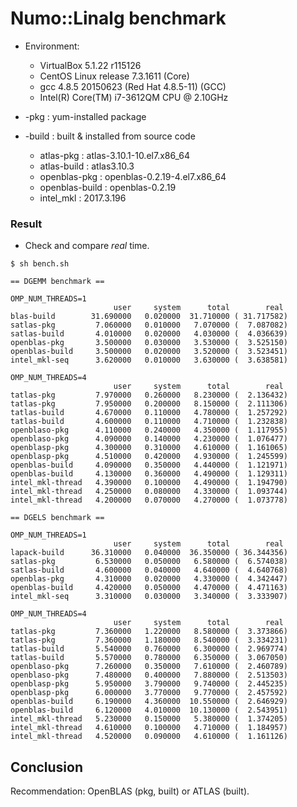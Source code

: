 # Numo::Linalg benchmark

* Environment:
    * VirtualBox 5.1.22 r115126
    * CentOS Linux release 7.3.1611 (Core)
    * gcc 4.8.5 20150623 (Red Hat 4.8.5-11) (GCC)
    * Intel(R) Core(TM) i7-3612QM CPU @ 2.10GHz

* -pkg : yum-installed package
* -build : built & installed from source code

    * atlas-pkg : atlas-3.10.1-10.el7.x86_64
    * atlas-build : atlas3.10.3
    * openblas-pkg : openblas-0.2.19-4.el7.x86_64
    * openblas-build : openblas-0.2.19
    * intel\_mkl : 2017.3.196

### Result

* Check and compare *real* time.

```
$ sh bench.sh

== DGEMM benchmark ==

OMP_NUM_THREADS=1
                       user     system      total        real
blas-build        31.690000   0.020000  31.710000 ( 31.717582)
satlas-pkg         7.060000   0.010000   7.070000 (  7.087082)
satlas-build       4.010000   0.020000   4.030000 (  4.036639)
openblas-pkg       3.500000   0.030000   3.530000 (  3.525150)
openblas-build     3.500000   0.020000   3.520000 (  3.523451)
intel_mkl-seq      3.620000   0.010000   3.630000 (  3.638581)

OMP_NUM_THREADS=4
                       user     system      total        real
tatlas-pkg         7.970000   0.260000   8.230000 (  2.136432)
tatlas-pkg         7.950000   0.200000   8.150000 (  2.111306)
tatlas-build       4.670000   0.110000   4.780000 (  1.257292)
tatlas-build       4.600000   0.110000   4.710000 (  1.232838)
openblaso-pkg      4.110000   0.240000   4.350000 (  1.117955)
openblaso-pkg      4.090000   0.140000   4.230000 (  1.076477)
openblasp-pkg      4.300000   0.310000   4.610000 (  1.161065)
openblasp-pkg      4.510000   0.420000   4.930000 (  1.245599)
openblas-build     4.090000   0.350000   4.440000 (  1.121971)
openblas-build     4.130000   0.360000   4.490000 (  1.129311)
intel_mkl-thread   4.390000   0.100000   4.490000 (  1.194790)
intel_mkl-thread   4.250000   0.080000   4.330000 (  1.093744)
intel_mkl-thread   4.200000   0.070000   4.270000 (  1.073778)

== DGELS benchmark ==

OMP_NUM_THREADS=1
                       user     system      total        real
lapack-build      36.310000   0.040000  36.350000 ( 36.344356)
satlas-pkg         6.530000   0.050000   6.580000 (  6.574038)
satlas-build       4.600000   0.040000   4.640000 (  4.640768)
openblas-pkg       4.310000   0.020000   4.330000 (  4.342447)
openblas-build     4.420000   0.050000   4.470000 (  4.471163)
intel_mkl-seq      3.310000   0.030000   3.340000 (  3.333907)

OMP_NUM_THREADS=4
                       user     system      total        real
tatlas-pkg         7.360000   1.220000   8.580000 (  3.373866)
tatlas-pkg         7.360000   1.180000   8.540000 (  3.334231)
tatlas-build       5.540000   0.760000   6.300000 (  2.969774)
tatlas-build       5.570000   0.780000   6.350000 (  3.067050)
openblaso-pkg      7.260000   0.350000   7.610000 (  2.460789)
openblaso-pkg      7.480000   0.400000   7.880000 (  2.513503)
openblasp-pkg      5.950000   3.790000   9.740000 (  2.445235)
openblasp-pkg      6.000000   3.770000   9.770000 (  2.457592)
openblas-build     6.190000   4.360000  10.550000 (  2.646929)
openblas-build     6.120000   4.010000  10.130000 (  2.543951)
intel_mkl-thread   5.230000   0.150000   5.380000 (  1.374205)
intel_mkl-thread   4.610000   0.100000   4.710000 (  1.184957)
intel_mkl-thread   4.520000   0.090000   4.610000 (  1.161126)
```

## Conclusion

Recommendation: OpenBLAS (pkg, built) or ATLAS (built).

